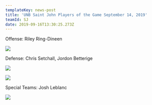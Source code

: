 ```yaml
---
templateKey: news-post
title: 'UNB Saint John Players of the Game September 14, 2019'
teamId: SJ
date: 2019-09-16T13:30:25.273Z
---
```

Offense: Riley Ring-Dineen

![](/img/dineen.jpg)

Defense: Chris Setchall, Jordon Betterige

![](/img/setchal.jpg)

![](/img/betterige.jpg)

Special Teams: Josh Leblanc 

![](/img/leblanc.jpg)
